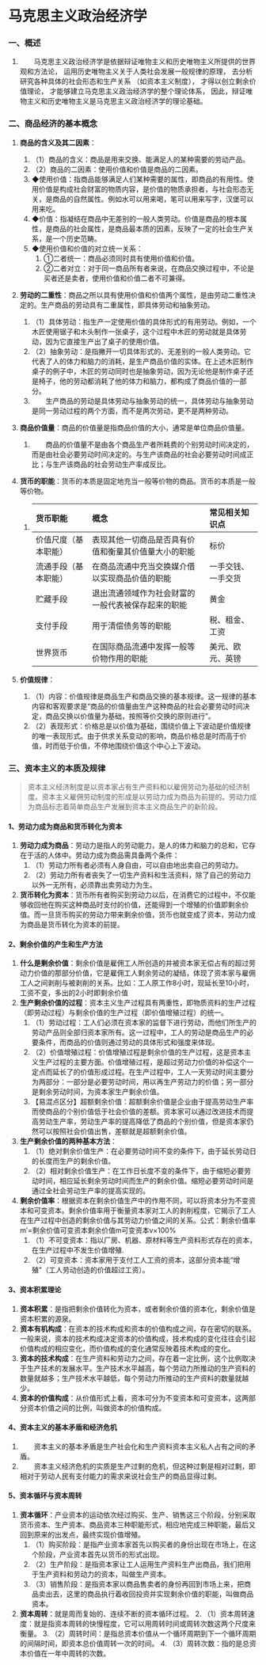 # 马克思主义政治经济学[](https://sakib.hidns.co/常识判断/经济篇/马克思主义政治经济学.html#马克思主义政治经济学)

 

### 一、概述[](https://sakib.hidns.co/常识判断/经济篇/马克思主义政治经济学.html#一、概述)

1.   马克思主义政治经济学是依据辩证唯物主义和历史唯物主义所提供的世界观和方法论， 运用历史唯物主义关于人类社会发展一般规律的原理， 去分析研究各种具体的社会形态和生产关系 （如资本主义制度）， 才得以创立剩余价值理论， 才能够建立马克思主义政治经济学的整个理论体系， 因此，‌辩证唯物主义和历史唯物主义是马克思主义政治经济学的理论基础。

### 二、商品经济的基本概念[](https://sakib.hidns.co/常识判断/经济篇/马克思主义政治经济学.html#二、商品经济的基本概念)

1. **商品的含义及其二因素**：

   1. （1）商品的含义：商品是用来交换、能满足人的某种需要的劳动产品。
   2. （2）商品的二因素：使用价值和价值是商品的二因素。
   3. ◆使用价值：指商品能够满足人们某种需要的属性，即商品的有用性。使用价值是构成社会财富的物质内容，是价值的物质承担者，与社会形态无关，是商品的自然属性。例如水可以用来喝，笔可以用来写字，汉堡可以用来吃。
   4. ◆价值：指凝结在商品中无差别的一般人类劳动。价值是商品的根本属性，是商品的社会属性，是商品最本质的因素，反映了一定的社会生产关系，是一个历史范畴。
   5. ◆使用价值和价值的对立统一关系：
      1. ①二者统一：商品必须同时具有使用价值和价值。
      2. ②二者对立：对于同一商品所有者来说，在商品交换过程中，不论是买者还是卖者，使用价值和价值二者不可兼得。

2. **劳动的二重性**：商品之所以具有使用价值和价值两个属性，是由劳动二重性决定的。生产商品的劳动具有二重属性，即具体劳动和抽象劳动。

   1. （1）具体劳动：指生产一定使用价值的具体形式的有用劳动。例如，一个木匠使用锯子和木头制作一张桌子，这个过程中木匠的劳动就是具体劳动，因为它直接生产出了桌子的使用价值。
   2. （2）抽象劳动：是指撇开一切具体形式的、无差别的一般人类劳动。它代表了人的体力和脑力的消耗，是生产商品价值的实体。在上述木匠制作桌子的例子中，木匠的劳动同时也是抽象劳动，因为无论他是制作桌子还是椅子，他的劳动都消耗了他的体力和脑力，都构成了商品价值的一部分。
   3.   生产商品的劳动是具体劳动与抽象劳动的统一，具体劳动与抽象劳动是同一劳动过程的两个方面，而不是两次劳动，更不是两种劳动。

3. **商品价值量**：商品的价值量是指商品价值的大小，通常是单位商品价值量。

   1.   商品的价值量不是由各个商品生产者所耗费的个别劳动时间决定的，而是由社会必要劳动时间决定的。与生产该商品的社会必要劳动时间成正比；与生产该商品的社会劳动生产率成反比。

4. **货币的职能**：货币的本质是固定地充当一般等价物的商品。货币的本质是一般等价物。

   1. | 货币职能             | 概念                                                 | 常见相关知识点     |
      | :------------------- | :--------------------------------------------------- | :----------------- |
      | 价值尺度（基本职能） | 表现其他一切商品是否具有价值和衡量其价值量大小的职能 | 标价               |
      | 流通手段（基本职能） | 在商品流通中充当交换媒介借以实现商品价值的职能       | 一手交钱、一手交货 |
      | 贮藏手段             | 退出流通领域作为社会财富的一般代表被保存起来的职能   | 黄金               |
      | 支付手段             | 用于清偿债务等的职能                                 | 税、租金、工资     |
      | 世界货币             | 在国际商品流通中发挥一般等价物作用的职能             | 美元、欧元、英镑   |

5. **价值规律**：

   1. （1）内容：价值规律是商品生产和商品交换的基本规律。这一规律的基本内容和客观要求是“商品的价值量由生产这种商品的社会必要劳动时间决定，商品交换以价值量为基础，按照等价交换的原则进行”。
   2. （2）表现形式：价格总是以价值为基础，围绕价值上下波动是价值规律的唯一表现形式。由于供求关系变动的影响，商品价格总是时而高于价值，时而低于价值，不停地围绕价值这个中心上下波动。

### 三、资本主义的本质及规律[](https://sakib.hidns.co/常识判断/经济篇/马克思主义政治经济学.html#三、资本主义的本质及规律)

> 资本主义经济制度是以资本家占有生产资料和以雇佣劳动为基础的经济制度。资本主义雇佣劳动制度的形成是以劳动力成为商品为前提的。劳动力成为商品标志着简单商品生产发展到资本主义商品生产的新阶段。

#### 1、劳动力成为商品和货币转化为资本[](https://sakib.hidns.co/常识判断/经济篇/马克思主义政治经济学.html#_1、劳动力成为商品和货币转化为资本)

1. **劳动力成为商品**：劳动力是指人的劳动能力，是人的体力和脑力的总和，它存在于活的人体中。劳动力成为商品需具备两个条件：
   1. （1）劳动力所有者必须有人身自由，可以自由地出卖自己的劳动力。
   2. （2）劳动力所有者丧失了一切生产资料和生活资料，除了自己的劳动力以外一无所有，必须靠出卖劳动力为生。
2. **货币转化为资本**：货币所有者购买到劳动力以后，在消费它的过程中，不仅能够收回他在购买这种商品时支付的价值，还能得到一个增殖的价值即剩余价值。而一旦货币购买的劳动力带来剩余价值，货币也就变成了资本，劳动力成为商品是货币转化为资本的前提。

#### 2、剩余价值的产生和生产方法[](https://sakib.hidns.co/常识判断/经济篇/马克思主义政治经济学.html#_2、剩余价值的产生和生产方法)

1. **什么是剩余价值**：剩余价值是雇佣工人所创造的并被资本家无偿占有的超过劳动力价值的那部分价值，它是雇佣工人剩余劳动的凝结，体现了资本家与雇佣工人之间剥削与被剥削的关系。比如：工人原工作8小时，现延长至10小时，工资不变，多出的2小时即剩余价值
2. **生产剩余价值的过程**：资本主义生产过程具有两重性，即物质资料的生产过程（即劳动过程）与剩余价值的生产过程（即价值增殖过程）的统一。
   1. （1）劳动过程：工人们必须在资本家的监督下进行劳动，而他们所生产的劳动产品则全部归资本家所有。这一过程中，工人的劳动是商品生产的必要条件，而商品的价值则通过劳动的具体形式和强度来体现。
   2. （2）价值增殖过程：价值增殖过程是剩余价值的生产过程，这是资本主义生产过程的主要方面。价值增殖过程，是超过劳动力价值的补偿这个一定点而延长了的价值形成过程。在生产过程中，工人一天劳动时间主要分为两部分：一部分是必要劳动时间，用以再生产劳动力的价值；另一部分是剩余劳动时间，为资本家生产剩余价值。
   3. 【易混点区分】超额剩余价值：超额剩余价值是企业由于提高劳动生产率而使商品的个别价值低于社会价值的差额。资本家可以通过改进技术而提高劳动生产率，劳动生产率的提高降低了商品的个别价值，但是资本家仍然可以按照社会价值出售，差额就是超额剩余价值。
3. **生产剩余价值的两种基本方法**：
   1. （1）绝对剩余价值生产：在必要劳动时间不变的条件下，由于延长劳动日的长度而生产的剩余价值。
   2. （2）相对剩余价值生产：在工作日长度不变的条件下，由于缩短必要劳动时间，相应延长剩余劳动时间而生产的剩余价值。缩短必要劳动时间是通过全社会劳动生产率的提高实现的。
4. **剩余价值率**：根据资本在剩余价值生产中的作用不同，可以将资本分为不变资本和可变资本。剩余价值率用于衡量资本家对工人的剥削程度，它揭示了工人在生产过程中创造的剩余价值与其劳动力价值之间的关系。公式：剩余价值率 m′=剩余价值可变资本剩余价值m可变资本v×100%
   1. （1）不可变资本：指以厂房、机器、原材料等生产资料形式存在的资本，在生产过程中不发生价值增殖.
   2. （2）可变资本：资本家用于支付工人工资的资本，这部分资本能“增殖”（工人劳动创造的价值超过工资）。

#### 3、资本积累理论[](https://sakib.hidns.co/常识判断/经济篇/马克思主义政治经济学.html#_3、资本积累理论)

1. **资本积累**：是指把剩余价值转化为资本，或者剩余价值的资本化，剩余价值是资本积累的源泉。
2. **资本有机构成**：在资本的技术构成和资本的价值构成之间，存在密切的联系。一般来说，资本的技术构成决定资本的价值构成，技术构成的变化往往会引起价值构成的相应变化，而价值构成的变化通常反映着技术构成的变化。
3. **资本的技术构成**：在生产资料和劳动力之间，存在着一定比例，这个比例取决于生产技术的发展水平。生产技术水平越高，每个劳动力所推动的生产资料的数量就越多；生产技术水平越低，每个劳动力所推动的生产资料的数量就越少。
4. **资本的价值构成**：从价值形式上看，资本可分为不变资本和可变资本，这两部分资本价值之间的比例，叫做资本的价值构成。

#### 4、资本主义的基本矛盾和经济危机[](https://sakib.hidns.co/常识判断/经济篇/马克思主义政治经济学.html#_4、资本主义的基本矛盾和经济危机)

1.   资本主义的基本矛盾是生产社会化和生产资料资本主义私人占有之间的矛盾。
2.   资本主义经济危机的实质是生产过剩的危机，但这种过剩是相对过剩，即相对于劳动人民有支付能力的需求来说社会生产的商品显得过剩。

#### 5、资本循环与资本周转[](https://sakib.hidns.co/常识判断/经济篇/马克思主义政治经济学.html#_5、资本循环与资本周转)

1. **资本循环**：产业资本的运动依次经过购买、生产、销售这三个阶段，分别采取货币资本、生产资本、商品资本三种职能形式，相应地完成三种职能，最后又回到原来的出发点，最终实现价值增殖。
   1. （1）购买阶段：是指产业资本家首先以购买者的身份出现在市场上，在这个阶段，产业资本首先以货币的形式出现。
   2. （2）生产阶段：是指资本家让工人运用生产资料生产出商品，我们把用于生产资料和劳动力的资本，叫做生产资本。
   3. （3）销售阶段：是指资本家以商品售卖者的身份再回到市场上来，把商品卖出去，这里的商品执行着收回投资并实现剩余价值的职能，叫做商品资本。
2. **资本周转**：就是周而复始的、连续不断的资本循环过程。 2. （1）资本周转速度：就是指资本周转的快慢程度，它可以用周转时间或周转次数这两个尺度来衡量。 3. （2）周转时间：是指总资本价值从一个循环周期到下一个循环周期的间隔时间，即资本总价值周转一次的时间。 4. （3）周转次数：指的是总资本价值在一年中周转的次数。

